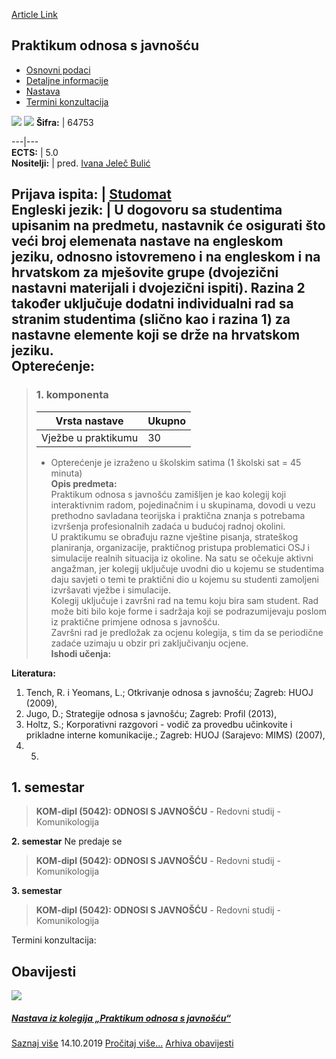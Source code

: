 [Article Link](https://www.fhs.hr/predmet/posj)

## Praktikum odnosa s javnošću
  * [Osnovni podaci](https://www.fhs.hr/predmet/posj#v1id-523806_646142_1_0 "Osnovni podaci")
  * [Detaljne informacije](https://www.fhs.hr/predmet/posj#v1id-523806_646142_1_1 "Detaljne informacije")
  * [Nastava](https://www.fhs.hr/predmet/posj#v1id-523806_646142_1_2 "Nastava")
  * [Termini konzultacija](https://www.fhs.hr/predmet/posj#v1id-523806_646142_1_3 "Termini konzultacija")


[![](https://www.fhs.hr/img/flags/gif/hr.gif)](https://www.fhs.hr/predmet/posj) [![](https://www.fhs.hr/img/flags/gif/gb.gif)](https://www.fhs.hr/en/course/prp)
**Šifra:** |  64753  
  
---|---  
**ECTS:** |  5.0   
**Nositelji:** |  pred. [Ivana Jeleč Bulić](https://www.fhs.hr/djelatnik/ivana.jelec_bulic)   
  
**Prijava ispita:** |  [Studomat](http://www.isvu.hr/studomat)  
**Engleski jezik:** |  U dogovoru sa studentima upisanim na predmetu, nastavnik će osigurati što veći broj elemenata nastave na engleskom jeziku, odnosno istovremeno i na engleskom i na hrvatskom za mješovite grupe (dvojezični nastavni materijali i dvojezični ispiti). Razina 2 također uključuje dodatni individualni rad sa stranim studentima (slično kao i razina 1) za nastavne elemente koji se drže na hrvatskom jeziku.   
**Opterećenje:**  
---  
> ### 1. komponenta
> | Vrsta nastave | Ukupno  
> ---|---  
> Vježbe u praktikumu | 30  
> * Opterećenje je izraženo u školskim satima (1 školski sat = 45 minuta)   
**Opis predmeta:**  
> Praktikum odnosa s javnošću zamišljen je kao kolegij koji interaktivnim radom, pojedinačnim i u skupinama, dovodi u vezu prethodno savladana teorijska i praktična znanja s potrebama izvršenja profesionalnih zadaća u budućoj radnoj okolini.   
>  U praktikumu se obrađuju razne vještine pisanja, strateškog planiranja, organizacije, praktičnog pristupa problematici OSJ i simulacije realnih situacija iz okoline. Na satu se očekuje aktivni angažman, jer kolegij uključuje uvodni dio u kojemu se studentima daju savjeti o temi te praktični dio u kojemu su studenti zamoljeni izvršavati vježbe i simulacije.   
>  Kolegij uključuje i završni rad na temu koju bira sam student. Rad može biti bilo koje forme i sadržaja koji se podrazumijevaju poslom iz praktične primjene odnosa s javnošću.   
>  Završni rad je predložak za ocjenu kolegija, s tim da se periodične zadaće uzimaju u obzir pri zaključivanju ocjene.  
**Ishodi učenja:**  

  
**Literatura:**  
  1. Tench, R. i Yeomans, L.; Otkrivanje odnosa s javnošću; Zagreb: HUOJ (2009), 
  2. Jugo, D.; Strategije odnosa s javnošću; Zagreb: Profil (2013), 
  3. Holtz, S.; Korporativni razgovori - vodič za provedbu učinkovite i prikladne interne komunikacije.; Zagreb: HUOJ (Sarajevo: MIMS) (2007), 
  4.   5. 
  
**1. semestar**  
---  
> **KOM-dipl (5042): ODNOSI S JAVNOŠĆU** - Redovni studij - Komunikologija  
>   
  
**2. semestar** Ne predaje se  
> **KOM-dipl (5042): ODNOSI S JAVNOŠĆU** - Redovni studij - Komunikologija  
>   
  
**3. semestar**  
> **KOM-dipl (5042): ODNOSI S JAVNOŠĆU** - Redovni studij - Komunikologija  
>   
Termini konzultacija: 


## Obavijesti
[ ![](https://www.fhs.hr/_pub/themes_static/hrstud2024/default/img/default_news.jpg) ](https://www.fhs.hr/predmet/posj?@=218v0#news_79310)
#####  [Nastava iz kolegija „Praktikum odnosa s javnošću“](https://www.fhs.hr/predmet/posj?@=218v0#news_79310)
[Saznaj više](https://www.fhs.hr/predmet/posj?@=218v0#news_79310)
14.10.2019
[Pročitaj više...](https://www.fhs.hr/predmet/posj?@=218v0#news_79310 "Pročitaj obavijest: Nastava iz kolegija „Praktikum odnosa s javnošću“")
[Arhiva obavijesti](https://www.fhs.hr/predmet/posj?@=20oyh#news_79310 "Arhiva obavijesti")
